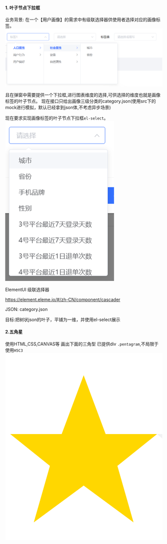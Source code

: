 #### 1.  叶子节点下拉框

业务背景: 在一个【用户画像】的需求中有级联选择器供使用者选择对应的画像标签。
![Image](https://github.com/wAIwAIqaq/md-img/blob/master/%E5%9B%BE%E7%89%871.png?raw=true)

且在弹窗中需要提供一个下拉框,进行图表维度的选择,可供选择的维度也就是画像标签的叶子节点。
现在接口只给出画像三级分类的category.json(使用src下的mock进行模拟，默认已经拿到json体,不考虑异步场景)

现在要求实现画像标签的叶子节点下拉框`el-select`。
![Image](https://github.com/wAIwAIqaq/md-img/blob/master/%E5%9B%BE%E7%89%872.png?raw=true)

ElementUI 级联选择器

https://element.eleme.io/#/zh-CN/component/cascader

JSON: category.json

目标:把树状json的叶子，平铺为一维，并使用el-select展示

#### 2.五角星

使用HTML,CSS,CANVAS等 画出下面的三角型
已提供div `.pentagram`,不局限于使用`H5C3`
![Image](https://github.com/wAIwAIqaq/md-img/blob/master/%E5%9B%BE%E7%89%873.png?raw=true)